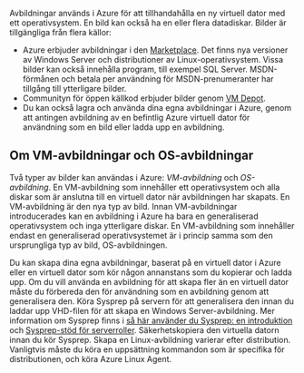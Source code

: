 

Avbildningar används i Azure för att tillhandahålla en ny virtuell dator med ett operativsystem. En bild kan också ha en eller flera datadiskar. Bilder är tillgängliga från flera källor:

* Azure erbjuder avbildningar i den [Marketplace](https://azure.microsoft.com/gallery/virtual-machines/). Det finns nya versioner av Windows Server och distributioner av Linux-operativsystem. Vissa bilder kan också innehålla program, till exempel SQL Server. MSDN-förmånen och betala per användning för MSDN-prenumeranter har tillgång till ytterligare bilder.
* Communityn för öppen källkod erbjuder bilder genom [VM Depot](http://vmdepot.msopentech.com/List/Index).
* Du kan också lagra och använda dina egna avbildningar i Azure, genom att antingen avbildning av en befintlig Azure virtuell dator för användning som en bild eller ladda upp en avbildning.

## <a name="about-vm-images-and-os-images"></a>Om VM-avbildningar och OS-avbildningar
Två typer av bilder kan användas i Azure: *VM-avbildning* och *OS-avbildning*. En VM-avbildning som innehåller ett operativsystem och alla diskar som är anslutna till en virtuell dator när avbildningen har skapats. En VM-avbildning är den nya typ av bild. Innan VM-avbildningar introducerades kan en avbildning i Azure ha bara en generaliserad operativsystem och inga ytterligare diskar. En VM-avbildning som innehåller endast en generaliserad operativsystemet är i princip samma som den ursprungliga typ av bild, OS-avbildningen.

Du kan skapa dina egna avbildningar, baserat på en virtuell dator i Azure eller en virtuell dator som kör någon annanstans som du kopierar och ladda upp. Om du vill använda en avbildning för att skapa fler än en virtuell dator måste du förbereda den för användning som en avbildning genom att generalisera den. Köra Sysprep på servern för att generalisera den innan du laddar upp VHD-filen för att skapa en Windows Server-avbildning. Mer information om Sysprep finns i [så här använder du Sysprep: en introduktion](http://go.microsoft.com/fwlink/p/?LinkId=392030) och [Sysprep-stöd för serverroller](https://msdn.microsoft.com/windows/hardware/commercialize/manufacture/desktop/sysprep-support-for-server-roles). Säkerhetskopiera den virtuella datorn innan du kör Sysprep. Skapa en Linux-avbildning varierar efter distribution. Vanligtvis måste du köra en uppsättning kommandon som är specifika för distributionen, och köra Azure Linux Agent.

